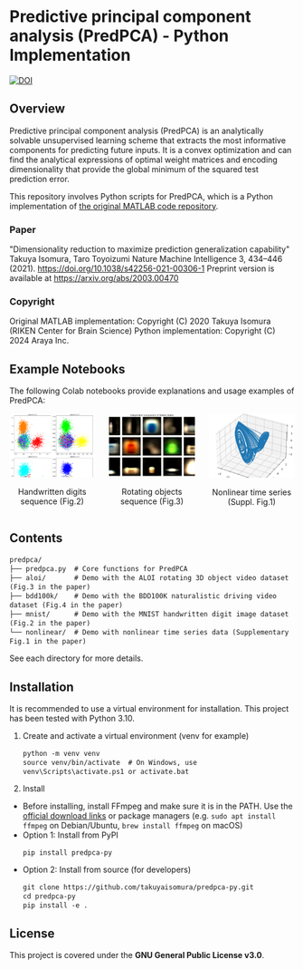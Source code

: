 # Predictive principal component analysis (PredPCA) - Python Implementation

[![DOI](https://zenodo.org/badge/245048386.svg)](https://zenodo.org/badge/latestdoi/245048386)

## Overview
Predictive principal component analysis (PredPCA) is an analytically solvable unsupervised learning scheme that extracts the most informative components for predicting future inputs. It is a convex optimization and can find the analytical expressions of optimal weight matrices and encoding dimensionality that provide the global minimum of the squared test prediction error.

This repository involves Python scripts for PredPCA, which is a Python implementation of [the original MATLAB code repository](https://github.com/takuyaisomura/predpca).

### Paper
"Dimensionality reduction to maximize prediction generalization capability"
Takuya Isomura, Taro Toyoizumi
Nature Machine Intelligence 3, 434–446 (2021). https://doi.org/10.1038/s42256-021-00306-1
Preprint version is available at https://arxiv.org/abs/2003.00470

### Copyright
Original MATLAB implementation: Copyright (C) 2020 Takuya Isomura (RIKEN Center for Brain Science)
Python implementation: Copyright (C) 2024 Araya Inc.

## Example Notebooks
The following Colab notebooks provide explanations and usage examples of PredPCA:
<div style="display: flex; justify-content: space-between; flex-wrap: wrap;">
  <div style="text-align: center; width: 30%;">
    <a href="https://drive.google.com/file/d/1zn_ouS3WkRXqVV5NPZm3tkf72KpuLPoF/view?usp=sharing">
      <img src="assets/mnist_thumbnail.png" width="100%" alt="MNIST Example">
    </a>
    <p>Handwritten digits sequence (Fig.2)</p>
  </div>
  
  <div style="text-align: center; width: 30%;">
    <a href="https://drive.google.com/file/d/14sOk7SxToFh-E5ql_hbkzpmcUgjaM-v2/view?usp=sharing">
      <img src="assets/aloi_thumbnail.png" width="100%" alt="ALOI Example">
    </a>
    <p>Rotating objects sequence (Fig.3)</p>
  </div>
  
  <div style="text-align: center; width: 30%;">
    <a href="https://drive.google.com/file/d/1CjOE8Jm6_-UHVU9iOndl3oYZ74p6eONi/view?usp=sharing">
      <img src="assets/nonlinear_thumbnail.png" width="100%" alt="Nonlinear Example">
    </a>
    <p>Nonlinear time series (Suppl. Fig.1)</p>
  </div>
</div>

## Contents
```
predpca/
├── predpca.py  # Core functions for PredPCA
├── aloi/       # Demo with the ALOI rotating 3D object video dataset (Fig.3 in the paper)
├── bdd100k/    # Demo with the BDD100K naturalistic driving video dataset (Fig.4 in the paper)
├── mnist/      # Demo with the MNIST handwritten digit image dataset (Fig.2 in the paper)
└── nonlinear/  # Demo with nonlinear time series data (Supplementary Fig.1 in the paper)
```
See each directory for more details.

## Installation
It is recommended to use a virtual environment for installation. This project has been tested with Python 3.10.

1. Create and activate a virtual environment (venv for example)
    ```
    python -m venv venv
    source venv/bin/activate  # On Windows, use venv\Scripts\activate.ps1 or activate.bat
    ```

2. Install
- Before installing, install FFmpeg and make sure it is in the PATH.
    Use the [official download links](https://ffmpeg.org/download.html) or package managers (e.g. `sudo apt install ffmpeg` on Debian/Ubuntu, `brew install ffmpeg` on macOS)
- Option 1: Install from PyPI
    ```
    pip install predpca-py
    ```
- Option 2: Install from source (for developers)
    ```
    git clone https://github.com/takuyaisomura/predpca-py.git
    cd predpca-py
    pip install -e .
    ```

## License
This project is covered under the **GNU General Public License v3.0**.
